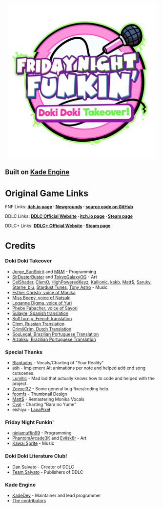 ![Doki Doki Takeover! logo](art/api.png)
## Built on **[Kade Engine](https://github.com/KadeDev/Kade-Engine)**

# Original Game Links

FNF Links: **[itch.io page](https://ninja-muffin24.itch.io/funkin) ⋅ [Newgrounds](https://www.newgrounds.com/portal/view/770371) ⋅ [source code on GitHub](https://github.com/ninjamuffin99/Funkin)**

DDLC Links: **[DDLC Official Website](http://ddlc.moe) ⋅ [itch.io page](https://teamsalvato.itch.io/ddlc) ⋅ [Steam page](https://store.steampowered.com/app/698780/Doki_Doki_Literature_Club)**

DDLC+ Links: **[DDLC+ Official Website](http://ddlc.plus) ⋅ [Steam page](https://store.steampowered.com/app/1388880/Doki_Doki_Literature_Club_Plus)**

# Credits

### Doki Doki Takeover
- [Jorge_SunSpirit](https://twitter.com/Jorge_SunSpirit) and [M&M](https://twitter.com/ActualMandM) - Programming
- [SirDusterBuster](https://twitter.com/SirDusterBuster) and [TokyoGalaxyOG](https://twitter.com/TokyoGalaxyOG) - Art
- [CelShader](https://www.youtube.com/channel/UCm3eGs2etEOMzRX0iQ4QzqQ), [ClemO](https://twitter.com/ClemO___O), [HighPoweredKeyz](https://twitter.com/HighPoweredArt), [Kallionic](https://youtube.com/kallionic), [kekb](https://www.youtube.com/channel/UCbty7MoajjV1ZbmYz2OtDLw/videos), [Matt$](https://twitter.com/matt_currency), [Saruky](https://twitter.com/Saruky__), [Starrie_blu](https://twitter.com/starrie_blu), [Stardust Tunes](https://twitter.com/StardustTunes), [Tony Astro](https://twitter.com/TonyAstroVEVO) - Music
- [Esther Christo, voice of Monika](https://twitter.com/carimellevo)
- [Miss Beepy, voice of Natsuki](https://twitter.com/MissBeepy)
- [Loganne Digma, voice of Yuri](https://twitter.com/Loganne_Digma)
- [Phebe Fabacher, voice of Sayori](https://twitter.com/HarudoriVA)
- [Sulayre, Spanish translation](https://twitter.com/Sulayre)
- [SoftTurnip. French translation](https://twitter.com/Ruffles_Savoie)
- [Clem, Russian Translation](https://twitter.com/ClemO___O)
- [CrimiiCrim, Dutch Translation](https://twitter.com/CrimiiCrim)
- [SouLegal, Brazilian Portuguese Translation](https://twitter.com/nickstwt)
- [Aizakku, Brazilian Portuguese Translation](https://gamebanana.com/members/1875729)

### Special Thanks

- [Blantados](https://www.youtube.com/channel/UC4rwJYVeDHxGKnFDhHz88ZQ) - Vocals/Charting of "Your Reality"
- [aśh](https://gamebanana.com/members/1813477) - Implement Alt animations per note and helped add end song cutscenes.
- [Lumitic](https://twitter.com/PeacefulLuma) - Mad lad that actually knows how to code and helped with the project.
- [Zeexel32](https://twitter.com/Zeexel32) - Some general bug fixes/coding help.
- [foomfs](https://twitter.com/foomfs) - Thumbnail Design 
- [Matt$](https://twitter.com/matt_currency) - Remastering Monika Vocals
- [Cval](https://twitter.com/cval_brown) - Charting "Bara no Yume"
- eishiya - [LanaPixel](https://opengameart.org/content/lanapixel-localization-friendly-pixel-font)

### Friday Night Funkin'
 - [ninjamuffin99](https://twitter.com/ninja_muffin99) - Programming
 - [PhantomArcade3K](https://twitter.com/phantomarcade3k) and [Evilsk8r](https://twitter.com/evilsk8r) - Art
 - [Kawai Sprite](https://twitter.com/kawaisprite) - Music

### Doki Doki Literature Club!
- [Dan Salvato](https://twitter.com/dansalvato) - Creator of DDLC
- [Team Salvato](https://twitter.com/TeamSalvato) - Publishers of DDLC

### Kade Engine
- [KadeDev](https://twitter.com/KadeDeveloper) - Maintainer and lead programmer
- [The contributors](https://github.com/KadeDev/Kade-Engine/graphs/contributors)
